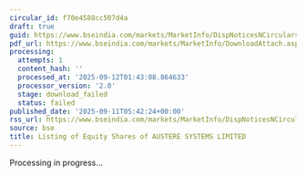```yaml
---
circular_id: f70e4588cc507d4a
draft: true
guid: https://www.bseindia.com/markets/MarketInfo/DispNoticesNCirculars.aspx?Noticeid={847750CD-34C0-45F8-BA29-D9BFA324E775}&noticeno=20250911-2&dt=09/11/2025&icount=2&totcount=91&flag=0
pdf_url: https://www.bseindia.com/markets/MarketInfo/DownloadAttach.aspx?id=20250911-2&attachedId=
processing:
  attempts: 1
  content_hash: ''
  processed_at: '2025-09-12T01:43:08.864633'
  processor_version: '2.0'
  stage: download_failed
  status: failed
published_date: '2025-09-11T05:42:24+00:00'
rss_url: https://www.bseindia.com/markets/MarketInfo/DispNoticesNCirculars.aspx?Noticeid={847750CD-34C0-45F8-BA29-D9BFA324E775}&noticeno=20250911-2&dt=09/11/2025&icount=2&totcount=91&flag=0
source: bse
title: Listing of Equity Shares of AUSTERE SYSTEMS LIMITED
---
```


Processing in progress...